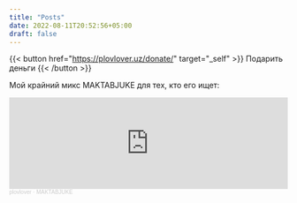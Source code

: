 ```yaml
---
title: "Posts"
date: 2022-08-11T20:52:56+05:00
draft: false
---
```

{{< button href="https://plovlover.uz/donate/" target="_self" >}}
Подарить деньги
{{< /button >}}

Мой крайний микс MAKTABJUKE для тех, кто его ищет:

<iframe width="100%" height="166" scrolling="no" frameborder="no" allow="autoplay" src="https://w.soundcloud.com/player/?url=https%3A//api.soundcloud.com/tracks/1522408819&color=%23ffcd00&auto_play=false&hide_related=false&show_comments=true&show_user=true&show_reposts=false&show_teaser=true"></iframe><div style="font-size: 10px; color: #cccccc;line-break: anywhere;word-break: normal;overflow: hidden;white-space: nowrap;text-overflow: ellipsis; font-family: Interstate,Lucida Grande,Lucida Sans Unicode,Lucida Sans,Garuda,Verdana,Tahoma,sans-serif;font-weight: 100;"><a href="https://soundcloud.com/plovlover" title="plovlover" target="_blank" style="color: #cccccc; text-decoration: none;">plovlover</a> · <a href="https://soundcloud.com/plovlover/maktabjuke" title="MAKTABJUKE" target="_blank" style="color: #cccccc; text-decoration: none;">MAKTABJUKE</a></div>
